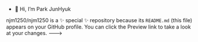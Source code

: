 - 👋 Hi, I’m Park JunHyuk


njm1250/njm1250 is a ✨ special ✨ repository because its `README.md` (this file) appears on your GitHub profile.
You can click the Preview link to take a look at your changes.
--->
